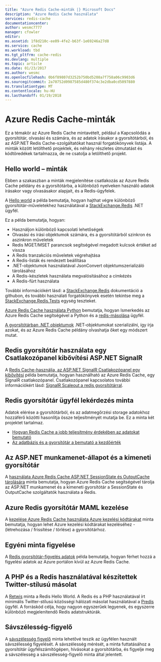 ```yaml
---
title: "Azure Redis Cache-minták |} Microsoft Docs"
description: "Azure Redis Cache használata"
services: redis-cache
documentationcenter: 
author: wesmc7777
manager: cfowler
editor: 
ms.assetid: 1f8d210c-ee09-4fe2-b63f-1e69246a27d8
ms.service: cache
ms.workload: tbd
ms.tgt_pltfrm: cache-redis
ms.devlang: multiple
ms.topic: article
ms.date: 01/23/2017
ms.author: wesmc
ms.openlocfilehash: 0b6f89807d3252b750bd5208a7f758a06c9903d6
ms.sourcegitcommit: 2a70752d0987585d480f374c3e2dba0cd5097880
ms.translationtype: MT
ms.contentlocale: hu-HU
ms.lasthandoff: 01/19/2018
---
```

# <a name="azure-redis-cache-samples"></a>Azure Redis Cache-minták
Ez a témakör az Azure Redis Cache mintavételt, például a Kapcsolódás a gyorsítótár, olvasási és számára, és az adatok írásakor a gyorsítótárból, és az ASP.NET Redis Cache-szolgáltatókat használ forgatókönyvek listája. A minták között letölthető projektek, és néhány részletes útmutatást és kódtöredékek tartalmazza, de ne csatolja a letölthető projekt.

## <a name="hello-world-samples"></a>Hello world – minták
Ebben a szakaszban a minták megjelenítése csatlakozás az Azure Redis Cache példány és a gyorsítótárba, a különböző nyelveken használó adatok írásakor vagy olvasásakor alapjait, és a Redis-ügyfelek.

A [Hello world](https://github.com/rustd/RedisSamples/tree/master/HelloWorld) a példa bemutatja, hogyan hajthat végre különböző gyorsítótár-műveletekhez használatával a [StackExchange.Redis](https://github.com/StackExchange/StackExchange.Redis) .NET ügyfél.

Ez a példa bemutatja, hogyan:

* Használjon különböző kapcsolati lehetőségek
* Olvasási és írási objektumok számára, és a gyorsítótárból szinkron és aszinkron műveletek
* Redis MGET/MSET parancsok segítségével megadott kulcsok értéket ad vissza
* A Redis tranzakciós műveletek végrehajtása
* A Redis-listák és rendezett beállítása
* .NET-objektumok használatával JsonConvert objektumszerializáló tárolásához
* A Redis-készletek használata megvalósításához a címkézés
* A Redis-fürt használata

További információkért lásd: a [StackExchange.Redis](https://github.com/StackExchange/StackExchange.Redis) dokumentáció a githubon, és további használati forgatókönyvek esetén tekintse meg a [StackExchange.Redis.Tests](https://github.com/StackExchange/StackExchange.Redis/tree/master/StackExchange.Redis.Tests) egység teszteket.

[Azure Redis Cache használata Python](cache-python-get-started.md) bemutatja, hogyan Ismerkedés az Azure Redis Cache segítségével a Python és a [redis-másolása](https://github.com/andymccurdy/redis-py) ügyfél.

[A gyorsítótárban .NET objektumok](cache-dotnet-how-to-use-azure-redis-cache.md#work-with-net-objects-in-the-cache) .NET-objektumokat szerializálni, így írja azokat, és az Azure Redis Cache példány olvashatja őket egy módszert mutat. 

## <a name="use-redis-cache-as-a-scale-out-backplane-for-aspnet-signalr"></a>Redis gyorsítótár használata egy Csatlakozópanel kibővítési ASP.NET SignalR
A [Redis Cache-használja, az ASP.NET SignalR Csatlakozópanel egy kibővítési](https://github.com/rustd/RedisSamples/tree/master/RedisAsSignalRBackplane) példa bemutatja, hogyan használható az Azure Redis Cache, egy SignalR csatlakozópanel. Csatlakozópanel kapcsolatos további információkért lásd: [SignalR Scaleout a redis gyorsítótárral](http://www.asp.net/signalr/overview/performance/scaleout-with-redis).

## <a name="redis-cache-customer-query-sample"></a>Redis gyorsítótár ügyfél lekérdezés minta
Adatok elérése a gyorsítótárból, és az adatmegőrzési storage adatokhoz hozzáférő közötti hasonlítja össze teljesítményét mutatja be. Ez a minta két projektet tartalmaz.

* [Hogyan Redis Cache a jobb teljesítmény érdekében az adatokat bemutató](https://github.com/rustd/RedisSamples/tree/master/RedisCacheCustomerQuerySample)
* [Az adatbázis és a gyorsítótár a bemutató a kezdőérték](https://github.com/rustd/RedisSamples/tree/master/SeedCacheForCustomerQuerySample)

## <a name="aspnet-session-state-and-output-caching"></a>Az ASP.NET munkamenet-állapot és a kimeneti gyorsítótár
A [használata Azure Redis Cache ASP.NET SessionState és OutputCache tárolására](https://github.com/rustd/RedisSamples/tree/master/SessionState_OutputCaching) minta bemutatja, hogyan Azure Redis Cache segítségével tárolja az ASP.NET munkamenet és a kimeneti gyorsítótár a SessionState és OutputCache szolgáltatók használata a Redis.

## <a name="manage-azure-redis-cache-with-maml"></a>Azure Redis gyorsítótár MAML kezelése
A [kezelése Azure Redis Cache használata Azure kezelési kódtárakat](https://github.com/rustd/RedisSamples/tree/master/ManageCacheUsingMAML) minta bemutatja, hogyan lehet Azure kezelési kódtárakat kezeléséhez - (létrehozása / frissítése / törlése) a gyorsítótárhoz. 

## <a name="custom-monitoring-sample"></a>Egyéni minta figyelése
A [Redis gyorsítótár-figyelés adatok](https://github.com/rustd/RedisSamples/tree/master/CustomMonitoring) példa bemutatja, hogyan férhet hozzá a figyelési adatok az Azure portálon kívül az Azure Redis Cache.

## <a name="a-twitter-style-clone-written-using-php-and-redis"></a>A PHP és a Redis használatával készítettek Twitter-stílusú másolat
A [Retwis](https://github.com/SyntaxC4-MSFT/retwis) minta a Redis Hello World. A Redis és a PHP használatával írt minimális Twitter-stílusú közösségi hálózati másolat használatával a [Predis](https://github.com/nrk/predis) ügyfél. A forráskód célja, hogy nagyon egyszerűek legyenek, és egyszerre különböző megjelenítendő Redis adatstruktúrák.

## <a name="bandwidth-monitor"></a>Sávszélesség-figyelő
A [sávszélesség figyelő](https://github.com/JonCole/SampleCode/tree/master/BandWidthMonitor) minta lehetővé teszik az ügyfélen használt sávszélesség figyelését. A sávszélesség mérését, a minta futtatásához a gyorsítótár ügyfélszámítógépen, hívásokat a gyorsítótárba, és figyelje meg a sávszélesség a sávszélesség-figyelő minta által jelentett.


